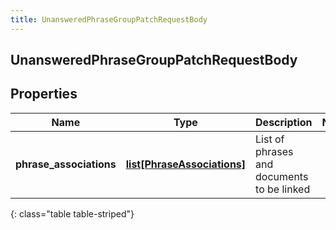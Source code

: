 ```yaml
---
title: UnansweredPhraseGroupPatchRequestBody
---
```

## UnansweredPhraseGroupPatchRequestBody

## Properties

|Name | Type | Description | Notes|
|------------ | ------------- | ------------- | -------------|
| **phrase_associations** | [**list[PhraseAssociations]**](PhraseAssociations.html) | List of phrases and documents to be linked | |
{: class="table table-striped"}



